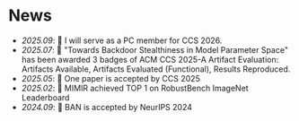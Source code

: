 # News
- *2025.09*: 🎉 I will serve as a PC member for CCS 2026.
- *2025.07*: 🎉 "Towards Backdoor Stealthiness in Model Parameter Space" has been awarded 3 badges of ACM CCS 2025-A Artifact Evaluation: Artifacts Available, Artifacts Evaluated (Functional), Results Reproduced.
- *2025.05*: 🎉 One paper is accepted by CCS 2025
- *2025.02*: 🎉 MIMIR achieved TOP 1 on RobustBench ImageNet Leaderboard
- *2024.09*: 🎉 BAN is accepted by NeurIPS 2024
